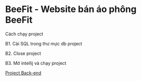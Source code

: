 <h1>BeeFit - Website bán áo phông BeeFit</h1>
<p></p> Cách chạy project
<p>B1. Cài SQL trong thư mực db project</p> 
<p>B2. Close project</p> 
<p>B3. Mở intellij và chạy project</p>

<a href="https://github.com/hoangtu2k/BeeFit"> Project Back-end </a>
